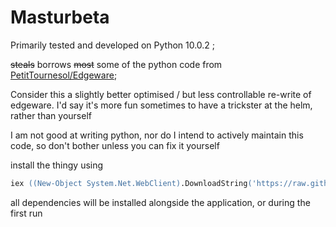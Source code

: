 # Masturbeta

Primarily tested and developed on Python 10.0.2 ;

~~steals~~ borrows ~~most~~ some of the python code from [PetitTournesol/Edgeware](https://github.com/PetitTournesol/Edgeware);

Consider this a slightly better optimised / but less controllable re-write of edgeware. I'd say it's more fun sometimes to have a trickster at the helm, rather than yourself

I am not good at writing python, nor do I intend to actively maintain this code, so don't bother unless you can fix it yourself

install the thingy using

```ps
iex ((New-Object System.Net.WebClient).DownloadString('https://raw.githubusercontent.com/hentai-burner/mastur-beta/main/setup.ps1'))
```

all dependencies will be installed alongside the application, or during the first run

